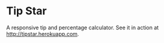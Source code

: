 Tip Star
=========

A responsive tip and percentage calculator. See it in action at http://tipstar.herokuapp.com.
